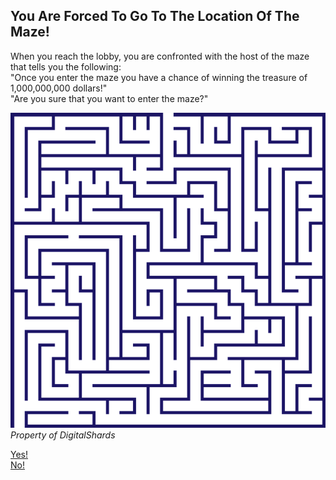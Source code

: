 ## You Are Forced To Go To The Location Of The Maze!
When you reach the lobby, you are confronted with the host of the maze that tells you the following:   
"Once you enter the maze you have a chance of winning the treasure of 1,000,000,000 dollars!"   
"Are you sure that you want to enter the maze?"

![Maze](../images/maze.png)  
_Property of DigitalShards_
   
[Yes!](enter-maze.md)   
[No!](enter-maze-no.md)